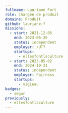 ```yaml
---
fullname: Lauriane Fort
role: Chargée de produit
domaine: Produit
github: lauriane-f
missions:
  - start: 2021-12-05
    end: 2023-06-30
    status: independent
    employer: /UT7
    startups:
      - ellesfontlaculture
  - start: 2023-05-02
    end: 2024-10-31
    status: independent
    employer: Fairness
    startups:
      - vigieau
badges:
  - segur
previously:
  - ellesfontlaculture
---
```

